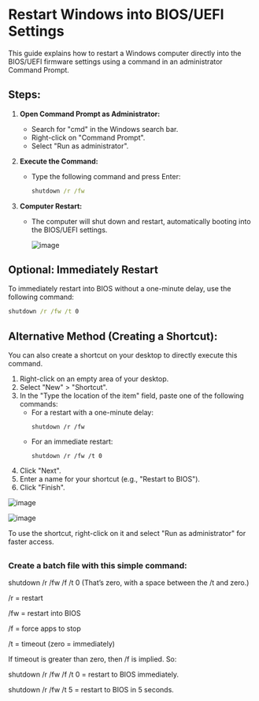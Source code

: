 # Restart Windows into BIOS/UEFI Settings

This guide explains how to restart a Windows computer directly into the BIOS/UEFI firmware settings using a command in an administrator Command Prompt.

## Steps:

1.  **Open Command Prompt as Administrator:**
    * Search for "cmd" in the Windows search bar.
    * Right-click on "Command Prompt".
    * Select "Run as administrator".

2.  **Execute the Command:**
    * Type the following command and press Enter:
        ```cmd
        shutdown /r /fw
        ```

3.  **Computer Restart:**
    * The computer will shut down and restart, automatically booting into the BIOS/UEFI settings.
      
      ![image](https://github.com/user-attachments/assets/2f80c636-d827-4925-ba80-0cc625849870)


## Optional: Immediately Restart

To immediately restart into BIOS without a one-minute delay, use the following command:

```cmd
shutdown /r /fw /t 0
```

## Alternative Method (Creating a Shortcut):

You can also create a shortcut on your desktop to directly execute this command.

1.  Right-click on an empty area of your desktop.
2.  Select "New" > "Shortcut".
3.  In the "Type the location of the item" field, paste one of the following commands:
    * For a restart with a one-minute delay:
        ```
        shutdown /r /fw
        ```
    * For an immediate restart:
        ```
        shutdown /r /fw /t 0
        ```
4.  Click "Next".
5.  Enter a name for your shortcut (e.g., "Restart to BIOS").
6.  Click "Finish".

![image](https://github.com/user-attachments/assets/7689d1b5-f5e2-480b-bf27-ca4ef2868679)

![image](https://github.com/user-attachments/assets/f4226c29-088d-4f2a-962a-63041d54cdf0)

To use the shortcut, right-click on it and select "Run as administrator" for faster access.


##
### Create a batch file with this simple command:

shutdown /r /fw /f /t 0 (That’s zero, with a space between the /t and zero.)

/r = restart

/fw = restart into BIOS

/f = force apps to stop

/t = timeout (zero = immediately)

If timeout is greater than zero, then /f is implied. So:

shutdown /r /fw /f /t 0 = restart to BIOS immediately.

shutdown /r /fw /t 5 = restart to BIOS in 5 seconds.
